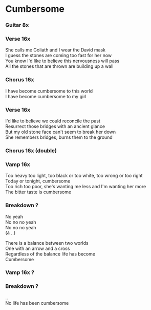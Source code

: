 # Cumbersome


### Guitar  8x  

### Verse  16x
She calls me Goliath and I wear the David mask  
I guess the stones are coming too fast for her now  
You know I'd like to believe this nervousness will pass  
All the stones that are thrown are building up a wall  

### Chorus  16x
I have become cumbersome to this world  
I have become cumbersome to my girl  

### Verse  16x
I'd like to believe we could reconcile the past  
Resurrect those bridges with an ancient glance  
But my old stone face can't seem to break her down  
She remembers bridges, burns them to the ground  

### Chorus  16x (double)

### Vamp  16x
Too heavy too light, too black or too white, too wrong or too right  
Today or tonight, cumbersome  
Too rich too poor, she's wanting me less and I'm wanting her more  
The bitter taste is cumbersome  

### Breakdown  ?
No yeah  
No no no yeah  
No no no yeah  
(4 ..)

There is a balance between two worlds  
One with an arrow and a cross  
Regardless of the balance life has become  
Cumbersome  

### Vamp  16x ?  

### Breakdown  ?  
..  
No life has been cumbersome  
